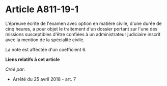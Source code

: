 # Article A811-19-1

L'épreuve écrite de l'examen avec option en matière civile, d'une durée de cinq heures, a pour objet le traitement d'un
dossier portant sur l'une des missions susceptibles d'être confiées à un administrateur judiciaire inscrit avec la mention de
la spécialité civile.

La note est affectée d'un coefficient 6.

**Liens relatifs à cet article**

_Créé par_:

  - Arrêté du 25 avril 2018 - art. 7
